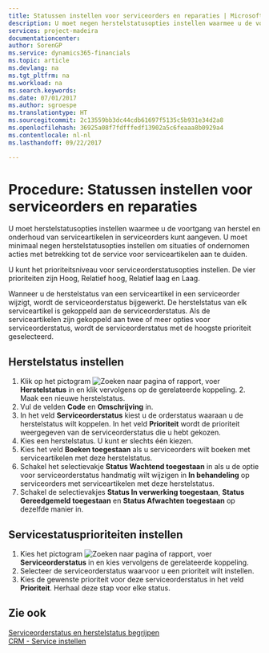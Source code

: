 ```yaml
---
title: Statussen instellen voor serviceorders en reparaties | Microsoft Docs
description: U moet negen herstelstatusopties instellen waarmee u de voortgang van herstel en onderhoud van serviceartikelen in serviceorders kunt aangeven.
services: project-madeira
documentationcenter: 
author: SorenGP
ms.service: dynamics365-financials
ms.topic: article
ms.devlang: na
ms.tgt_pltfrm: na
ms.workload: na
ms.search.keywords: 
ms.date: 07/01/2017
ms.author: sgroespe
ms.translationtype: HT
ms.sourcegitcommit: 2c13559bb3dc44cdb61697f5135c5b931e34d2a8
ms.openlocfilehash: 36925a08f7fdfffedf13902a5c6feaaa8b0929a4
ms.contentlocale: nl-nl
ms.lasthandoff: 09/22/2017

---
```

# <a name="how-to-set-up-statuses-for-service-orders-and-repairs"></a>Procedure: Statussen instellen voor serviceorders en reparaties
U moet herstelstatusopties instellen waarmee u de voortgang van herstel en onderhoud van serviceartikelen in serviceorders kunt aangeven. U moet minimaal negen herstelstatusopties instellen om situaties of ondernomen acties met betrekking tot de service voor serviceartikelen aan te duiden.  

U kunt het prioriteitsniveau voor serviceorderstatusopties instellen. De vier prioriteiten zijn Hoog, Relatief hoog, Relatief laag en Laag.  
  
Wanneer u de herstelstatus van een serviceartikel in een serviceorder wijzigt, wordt de serviceorderstatus bijgewerkt. De herstelstatus van elk serviceartikel is gekoppeld aan de serviceorderstatus. Als de serviceartikelen zijn gekoppeld aan twee of meer opties voor serviceorderstatus, wordt de serviceorderstatus met de hoogste prioriteit geselecteerd.  

## <a name="to-set-up-a-repair-status"></a>Herstelstatus instellen  
1. Klik op het pictogram ![Zoeken naar pagina of rapport](media/ui-search/search_small.png "pictogram Zoeken naar pagina of rapport"), voer **Herstelstatus** in en klik vervolgens op de gerelateerde koppeling. 2. Maak een nieuwe herstelstatus.  
3. Vul de velden **Code** en **Omschrijving** in.  
4. In het veld **Serviceorderstatus** kiest u de orderstatus waaraan u de herstelstatus wilt koppelen. In het veld **Prioriteit** wordt de prioriteit weergegeven van de serviceorderstatus die u hebt gekozen.  
5. Kies een herstelstatus. U kunt er slechts één kiezen.  
6. Kies het veld **Boeken toegestaan** als u serviceorders wilt boeken met serviceartikelen met deze herstelstatus.  
7. Schakel het selectievakje **Status Wachtend toegestaan** in als u de optie voor serviceorderstatus handmatig wilt wijzigen in **In behandeling** op serviceorders met serviceartikelen met deze herstelstatus.  
8. Schakel de selectievakjes **Status In verwerking toegestaan**, **Status Gereedgemeld toegestaan** en **Status Afwachten toegestaan** op dezelfde manier in.
  
## <a name="to-set-up-service-status-priorities"></a>Servicestatusprioriteiten instellen  
1. Kies het pictogram ![Zoeken naar pagina of rapport](media/ui-search/search_small.png "pictogram Zoeken naar pagina of rapport"), voer **Serviceorderstatus** in en kies vervolgens de gerelateerde koppeling.  
2. Selecteer de serviceorderstatus waarvoor u een prioriteit wilt instellen.  
3. Kies de gewenste prioriteit voor deze serviceorderstatus in het veld **Prioriteit**. Herhaal deze stap voor elke status.  
  
## <a name="see-also"></a>Zie ook  
[Serviceorderstatus en herstelstatus begrijpen]()  
[CRM - Service instellen](service-setup-service.md)  

